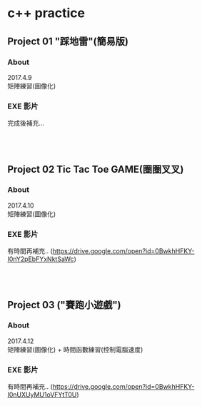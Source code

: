 # c++ practice

## Project 01 "踩地雷"(簡易版)
### About
2017.4.9</br>
矩陣練習(圖像化)
### EXE 影片
完成後補充...

</br></hr></br>
## Project 02 Tic Tac Toe GAME(圈圈叉叉)
### About
2017.4.10</br>
矩陣練習(圖像化)
### EXE 影片
有時間再補充..
(https://drive.google.com/open?id=0BwkhHFKY-I0nY2pEbFYxNktSaWc)

</br></hr></br>
## Project 03 ("賽跑小遊戲")
### About
2017.4.12</br>
矩陣練習(圖像化) + 時間函數練習(控制電腦速度)
### EXE 影片
有時間再補充..
(https://drive.google.com/open?id=0BwkhHFKY-I0nUXUyMU1oVFYtT0U)
